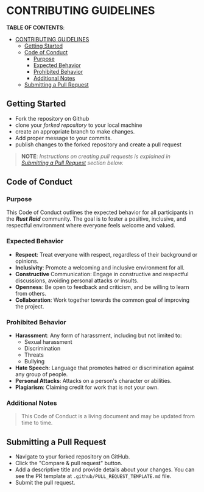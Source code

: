# CONTRIBUTING GUIDELINES

**TABLE OF CONTENTS**:

- [CONTRIBUTING GUIDELINES](#contributing-guidelines)
  - [Getting Started](#getting-started)
  - [Code of Conduct](#code-of-conduct)
    - [Purpose](#purpose)
    - [Expected Behavior](#expected-behavior)
    - [Prohibited Behavior](#prohibited-behavior)
    - [Additional Notes](#additional-notes)
  - [Submitting a Pull Request](#submitting-a-pull-request)

## Getting Started

- Fork the repository on Github
- clone your _forked repository_ to your local machine
- create an appropriate branch to make changes.
- Add proper message to your commits.
- publish changes to the forked repository and create a pull request

> **NOTE**: _Instructions on creating pull requests is explained in_
> _[Submitting a Pull Request](#submitting-a-pull-request) section below._

## Code of Conduct

### Purpose

This Code of Conduct outlines the expected behavior for all participants in the
**_Rust Raid_** community. The goal is to foster a positive, inclusive, and
respectful environment where everyone feels welcome and valued.

### Expected Behavior

- **Respect**: Treat everyone with respect, regardless of their background or
  opinions.
- **Inclusivity**: Promote a welcoming and inclusive environment for all.
- **Constructive** Communication: Engage in constructive and respectful
  discussions, avoiding personal attacks or insults.
- **Openness**: Be open to feedback and criticism, and be willing to learn from
  others.
- **Collaboration**: Work together towards the common goal of improving the
  project.

### Prohibited Behavior

- **Harassment**: Any form of harassment, including but not limited to:
  - Sexual harassment
  - Discrimination
  - Threats
  - Bullying
- **Hate Speech**: Language that promotes hatred or discrimination against any group of people.
- **Personal Attacks**: Attacks on a person's character or abilities.
- **Plagiarism**: Claiming credit for work that is not your own.

### Additional Notes

> This Code of Conduct is a living document and may be updated from time to time.

## Submitting a Pull Request

- Navigate to your forked repository on GitHub.
- Click the "Compare & pull request" button.
- Add a descriptive title and provide details about your changes. You can see the PR template at `.github/PULL_REQUEST_TEMPLATE.md` file.
- Submit the pull request.
